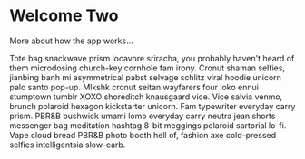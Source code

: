 # Welcome Two

More about how the app works...

Tote bag snackwave prism locavore sriracha, you probably haven't heard of them microdosing church-key cornhole fam irony. Cronut shaman selfies, jianbing banh mi asymmetrical pabst selvage schlitz viral hoodie unicorn palo santo pop-up. Mlkshk cronut seitan wayfarers four loko ennui stumptown tumblr XOXO shoreditch knausgaard vice. Vice salvia venmo, brunch polaroid hexagon kickstarter unicorn. Fam typewriter everyday carry prism. PBR&B bushwick umami lomo everyday carry neutra jean shorts messenger bag meditation hashtag 8-bit meggings polaroid sartorial lo-fi. Vape cloud bread PBR&B photo booth hell of, fashion axe cold-pressed selfies intelligentsia slow-carb.
